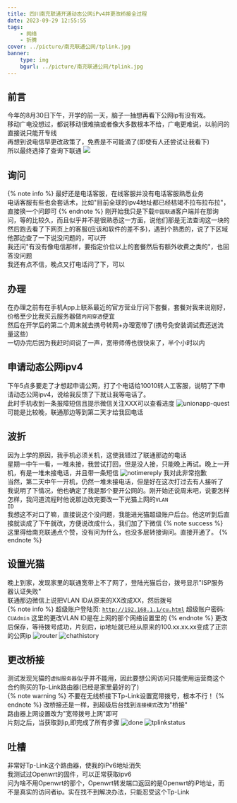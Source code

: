 ```yaml
---
title: 四川南充联通开通动态公网iPv4并更改桥接全过程
date: 2023-09-29 12:55:55
tags: 
    - 网络
    - 折腾
cover: ../picture/南充联通公网/tplink.jpg
banner:
    type: img
    bgurl: ../picture/南充联通公网/tplink.jpg
---
```

## 前言
今年的8月30日下午，开学的前一天，脑子一抽想再看下公网ip有没有戏。  
移动广电没想过，都说移动很难搞或者像大多数根本不给，广电更难说，以前问的直接说只能开专线  
再想到说电信早更改政策了，免费是不可能滴了(即使有人还尝试让我看下)  
所以最终选择了查询下联通
![](../picture/南充联通公网/dianxin.jpg)
## 询问
{% note info %}
最好还是电话客服，在线客服并没有电话客服熟悉业务  
电话客服有些也会套话术，比如"目前全球的ipv4地址都已经枯竭不拉布拉布拉"，直接换一个问即可
{% endnote %}
刚开始我只是下载<code>中国联通</code>客户端并在那询问，等的比较久，而且似乎并不是很熟悉这一方面，说他们那是无法查询这一块的  
然后跑去看了下网页上的客服(应该和软件的差不多)，遇到个熟悉的，说了下区域他那边查了一下说没问题的，可以开  
我还问"有没有像电信那样，要指定价位以上的套餐然后有额外收费之类的"，也回答没问题  
我还有点不信，晚点又打电话问了下，可以
## 办理
在办理之前有在手机App上联系最近的官方营业厅问下套餐，套餐对我来说刚好，价格至少比我买云服务器做<code>内网穿透</code>便宜  
然后在开学后的第二个周末就去携号转网+办理宽带了(携号免安装调试费还送流量这些)  
一切办完后因为我赶时间说了一声，宽带师傅也很快来了，半个小时以内
## 申请动态公网ipv4
下午5点多要走了才想起申请公网，打了个电话给10010转人工客服，说明了下申请动态公网ipv4，说给我反馈了下就让我等电话了。  
此时手机收到一条报障短信且提示微信关注XXX可以查看进度
![unionapp-quest](../picture/南充联通公网/wx.jpg)
可能是比较晚，联通那边等到第二天才给我回电话
## 波折
因为上学的原因，我手机必须关机，这使我错过了联通那边的电话  
星期一中午一看，一堆未接，我尝试打回，但是没人接，只能晚上再试。晚上一开机，有是一堆未接电话，并且带一条短信
![notimereply](../picture/南充联通公网/lt.jpg)
我对此非常抱歉  
当然，第二天中午一开机，仍然一堆未接电话，但是好在这次打过去有人接听了  
我说明了下情况，他也确定了我是那个要开公网的。刚开始还说周末吧，说要怎样怎样，我问道流程时他说那边改完要改一下光猫上网的<code>VLAN ID</code>  
我想这不对口了嘛，直接说这个没问题，我能进光猫超级账户后台。他这听到后直接就谈成了下午就改，方便说改成什么，我们加了下微信
{% note success %}
这里得给南充联通点个赞，没有问为什么，也没多层转接询问。直接开通了。
{% endnote %}
## 设置光猫
晚上到家，发现家里的联通宽带上不了网了，登陆光猫后台，拨号显示"ISP服务器认证失败"  
联通那边微信上说把VLAN ID从原来的XX改成XX，然后拨号  
{% note info %}
超级账户登陆页: <code>http://192.168.1.1/cu.html</code>
超级账户密码: <code>CUAdmin</code>
这里的更改VLAN ID是在上网的那个网络设置里的
{% endnote %}
更改后保存，等待拨号成功，片刻后，ip地址就已经从原来的100.xx.xx.xx变成了正宗的公网ip
![router](../picture/南充联通公网/ip.jpg)
![chathistory](../picture/南充联通公网/chat.jpg)
## 更改桥接
测试发现光猫的<code>虚拟服务器</code>似乎并不能用，因此要想公网访问只能使用运营商这个合约购买的Tp-Link路由器(已经是家里最好的了)  
{% note warning %}
不要在无线桥接下Tp-Link设置宽带拨号，根本不行！
{% endnote %}
改桥接还是一样，到超级后台找到<code>连接模式</code>改为"桥接"  
路由器上网设置改为"宽带拨号上网"即可  
片刻之后，当获取到ip,即完成了所有步骤
![done](../picture/南充联通公网/ht.jpg)
![tplinkstatus](../picture/南充联通公网/tplink.jpg)
## 吐槽
非常好Tp-Link这个路由器，使我的iPv6地址消失  
我测试过Openwrt的固件，可以正常获取ipv6  
问为啥不用Openwrt的那个，Openwrt转发端口返回的是Openwrt的iP地址，而不是真实的访问者ip。实在找不到解决办法，只能忍受这个Tp-Link


